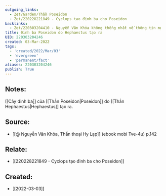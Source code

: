```yaml
---
outgoing_links:
  - Zet/Garden/Thần Poseidon
  - Zet/220228221849 - Cyclops tạo đinh ba cho Poseidon
backlinks:
  - Zet/220303204410 - Nguyễn Văn Khỏa không thống nhất về thông tin người tạo ra đinh ba Poseidon
title: Đinh ba Poseidon do Hephaestus tạo ra
UID: 220303204246
created: 03-Mar-2022
tags:
  - 'created/2022/Mar/03'
  - 'evergreen'
  - 'permanent/fact'
aliases: 220303204246
publish: True
---
```

## Notes:
[[Cây đinh ba]] của [[Thần Poseidon|Poseidon]] do [[Thần Hephaestus|Hephaestus]] tạo ra.

## Source:
- [[@ Nguyễn Văn Khỏa, Thần thoại Hy Lạp]] (ebook mobi Tve-4u) p.142

## Relate:
- [[220228221849 - Cyclops tạo đinh ba cho Poseidon]]
## Created:
- [[2022-03-03]]
